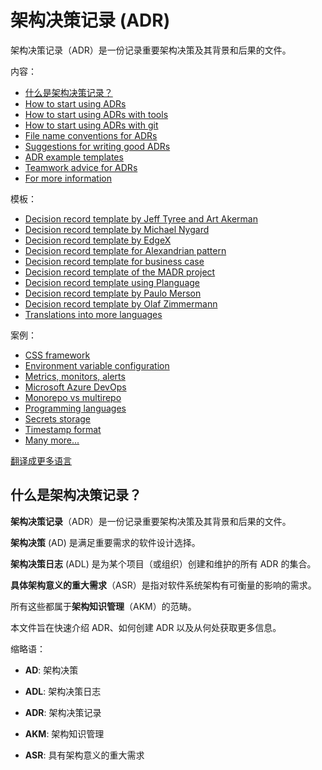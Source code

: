 # 架构决策记录 (ADR)

架构决策记录（ADR）是一份记录重要架构决策及其背景和后果的文件。

内容：

- [什么是架构决策记录？](#什么是架构决策记录？)
- [How to start using ADRs](#how-to-start-using-adrs)
- [How to start using ADRs with tools](#how-to-start-using-adrs-with-tools)
- [How to start using ADRs with git](#how-to-start-using-adrs-with-git)
- [File name conventions for ADRs](#file-name-conventions-for-adrs)
- [Suggestions for writing good ADRs](#suggestions-for-writing-good-adrs)
- [ADR example templates](#adr-example-templates)
- [Teamwork advice for ADRs](#teamwork-advice-for-adrs)
- [For more information](#for-more-information)

模板：

* [Decision record template by Jeff Tyree and Art Akerman](locales/en/templates/decision-record-template-by-jeff-tyree-and-art-akerman/)
* [Decision record template by Michael Nygard](locales/en/templates/decision-record-template-by-michael-nygard/)
* [Decision record template by EdgeX](locales/en/templates/decision-record-template-by-edgex/)
* [Decision record template for Alexandrian pattern](locales/en/templates/decision-record-template-for-alexandrian-pattern/)
* [Decision record template for business case](locales/en/templates/decision-record-template-for-business-case/)
* [Decision record template of the MADR project](locales/en/templates/decision-record-template-of-the-madr-project/)
* [Decision record template using Planguage](locales/en/templates/decision-record-template-using-planguage/)
* [Decision record template by Paulo Merson](https://github.com/pmerson/ADR-template)
* [Decision record template by Olaf Zimmermann](https://medium.com/olzzio/y-statements-10eb07b5a177)
* [Translations into more languages](locales/)

案例：

* [CSS framework](locales/en/examples/css-framework/)
* [Environment variable configuration](locales/en/examples/environment-variable-configuration/)
* [Metrics, monitors, alerts](locales/en/examples/metrics-monitors-alerts/)
* [Microsoft Azure DevOps](locales/en/examples/microsoft-azure-devops/)
* [Monorepo vs multirepo](locales/en/examples/monorepo-vs-multirepo/)
* [Programming languages](locales/en/examples/programming-languages/)
* [Secrets storage](locales/en/examples/secrets-storage/)
* [Timestamp format](locales/en/examples/timestamp-format/)
* [Many more...](locales/en/examples/)

[翻译成更多语言](locales/)


<div class="include" data-path="locales/en/what-is-an-architecture-decision-record">

## 什么是架构决策记录？

**架构决策记录**（ADR）是一份记录重要架构决策及其背景和后果的文件。

**架构决策** (AD) 是满足重要需求的软件设计选择。

**架构决策日志** (ADL) 是为某个项目（或组织）创建和维护的所有 ADR 的集合。

**具体架构意义的重大需求**（ASR）是指对软件系统架构有可衡量的影响的需求。

所有这些都属于**架构知识管理**（AKM）的范畴。

本文件旨在快速介绍 ADR、如何创建 ADR 以及从何处获取更多信息。

缩略语：

  * **AD**: 架构决策

  * **ADL**: 架构决策日志

  * **ADR**: 架构决策记录

  * **AKM**: 架构知识管理

  * **ASR**: 具有架构意义的重大需求

</div>
